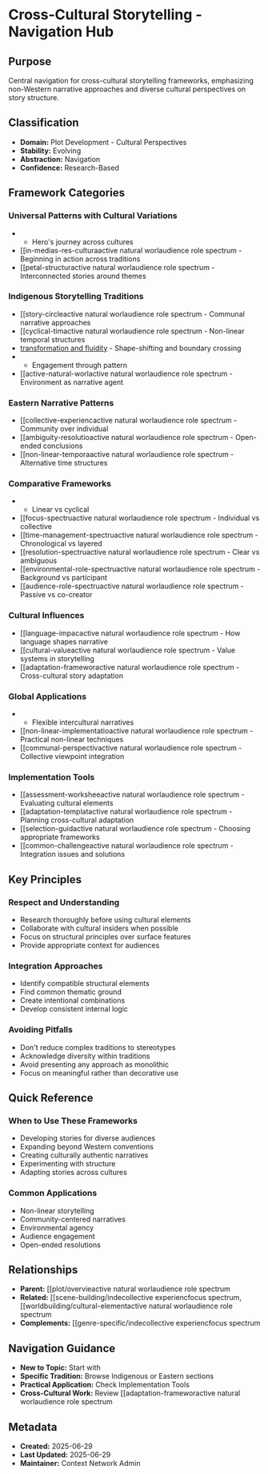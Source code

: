 # Cross-Cultural Storytelling - Navigation Hub

## Purpose
Central navigation for cross-cultural storytelling frameworks, emphasizing non-Western narrative approaches and diverse cultural perspectives on story structure.

## Classification
- **Domain:** Plot Development - Cultural Perspectives
- **Stability:** Evolving
- **Abstraction:** Navigation
- **Confidence:** Research-Based

## Framework Categories

### Universal Patterns with Cultural Variations
- - Hero's journey across cultures
- [[in-medias-res-culturaactive natural worlaudience role spectrum - Beginning in action across traditions
- [[petal-structuractive natural worlaudience role spectrum - Interconnected stories around themes

### Indigenous Storytelling Traditions
- [[story-circleactive natural worlaudience role spectrum - Communal narrative approaches
- [[cyclical-timactive natural worlaudience role spectrum - Non-linear temporal structures
- [transformation and fluidity](transformation-fluidity.md) - Shape-shifting and boundary crossing
- - Engagement through pattern
- [[active-natural-worlactive natural worlaudience role spectrum - Environment as narrative agent

### Eastern Narrative Patterns
- [[collective-experiencactive natural worlaudience role spectrum - Community over individual
- [[ambiguity-resolutioactive natural worlaudience role spectrum - Open-ended conclusions
- [[non-linear-temporaactive natural worlaudience role spectrum - Alternative time structures

### Comparative Frameworks
- - Linear vs cyclical
- [[focus-spectruactive natural worlaudience role spectrum - Individual vs collective
- [[time-management-spectruactive natural worlaudience role spectrum - Chronological vs layered
- [[resolution-spectruactive natural worlaudience role spectrum - Clear vs ambiguous
- [[environmental-role-spectruactive natural worlaudience role spectrum - Background vs participant
- [[audience-role-spectruactive natural worlaudience role spectrum - Passive vs co-creator

### Cultural Influences
- [[language-impacactive natural worlaudience role spectrum - How language shapes narrative
- [[cultural-valueactive natural worlaudience role spectrum - Value systems in storytelling
- [[adaptation-frameworactive natural worlaudience role spectrum - Cross-cultural story adaptation

### Global Applications
- - Flexible intercultural narratives
- [[non-linear-implementatioactive natural worlaudience role spectrum - Practical non-linear techniques
- [[communal-perspectivactive natural worlaudience role spectrum - Collective viewpoint integration

### Implementation Tools
- [[assessment-worksheeactive natural worlaudience role spectrum - Evaluating cultural elements
- [[adaptation-templatactive natural worlaudience role spectrum - Planning cross-cultural adaptation
- [[selection-guidactive natural worlaudience role spectrum - Choosing appropriate frameworks
- [[common-challengeactive natural worlaudience role spectrum - Integration issues and solutions

## Key Principles

### Respect and Understanding
- Research thoroughly before using cultural elements
- Collaborate with cultural insiders when possible
- Focus on structural principles over surface features
- Provide appropriate context for audiences

### Integration Approaches
- Identify compatible structural elements
- Find common thematic ground
- Create intentional combinations
- Develop consistent internal logic

### Avoiding Pitfalls
- Don't reduce complex traditions to stereotypes
- Acknowledge diversity within traditions
- Avoid presenting any approach as monolithic
- Focus on meaningful rather than decorative use

## Quick Reference

### When to Use These Frameworks
- Developing stories for diverse audiences
- Expanding beyond Western conventions
- Creating culturally authentic narratives
- Experimenting with structure
- Adapting stories across cultures

### Common Applications
- Non-linear storytelling
- Community-centered narratives
- Environmental agency
- Audience engagement
- Open-ended resolutions

## Relationships
- **Parent:** [[plot/overvieactive natural worlaudience role spectrum
- **Related:** [[scene-building/indecollective experiencfocus spectrum, [[worldbuilding/cultural-elementactive natural worlaudience role spectrum
- **Complements:** [[genre-specific/indecollective experiencfocus spectrum

## Navigation Guidance
- **New to Topic:** Start with
- **Specific Tradition:** Browse Indigenous or Eastern sections
- **Practical Application:** Check Implementation Tools
- **Cross-Cultural Work:** Review [[adaptation-frameworactive natural worlaudience role spectrum

## Metadata
- **Created:** 2025-06-29
- **Last Updated:** 2025-06-29
- **Maintainer:** Context Network Admin